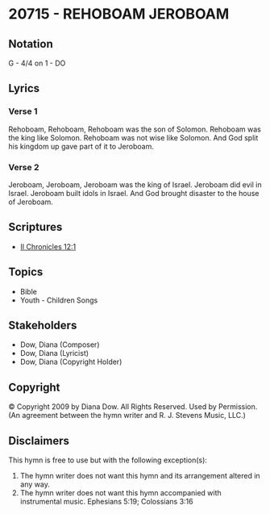 # 20715 - REHOBOAM JEROBOAM

## Notation

G - 4/4 on 1 - DO

## Lyrics

### Verse 1

Rehoboam, Rehoboam, Rehoboam was the son of Solomon. Rehoboam was the king like Solomon. Rehoboam was not wise like Solomon. And God split his kingdom up gave part of it to Jeroboam.

### Verse 2

Jeroboam, Jeroboam, Jeroboam was the king of Israel. Jeroboam did evil in Israel. Jeroboam built idols in Israel. And God brought disaster to the house of Jeroboam.


## Scriptures

- [II Chronicles 12:1](https://www.biblegateway.com/passage/?search=II%20Chronicles%2012%3A1)

## Topics

- Bible
- Youth - Children Songs

## Stakeholders

- Dow, Diana (Composer)
- Dow, Diana (Lyricist)
- Dow, Diana (Copyright Holder)

## Copyright

© Copyright 2009 by Diana Dow. All Rights Reserved. Used by Permission.
(An agreement between the hymn writer and R. J. Stevens Music, LLC.)

## Disclaimers

This hymn is free to use but with the following exception(s):
1. The hymn writer does not want this hymn and its arrangement altered in any way.
2. The hymn writer does not want this hymn accompanied with instrumental music.
Ephesians 5:19; Colossians 3:16

